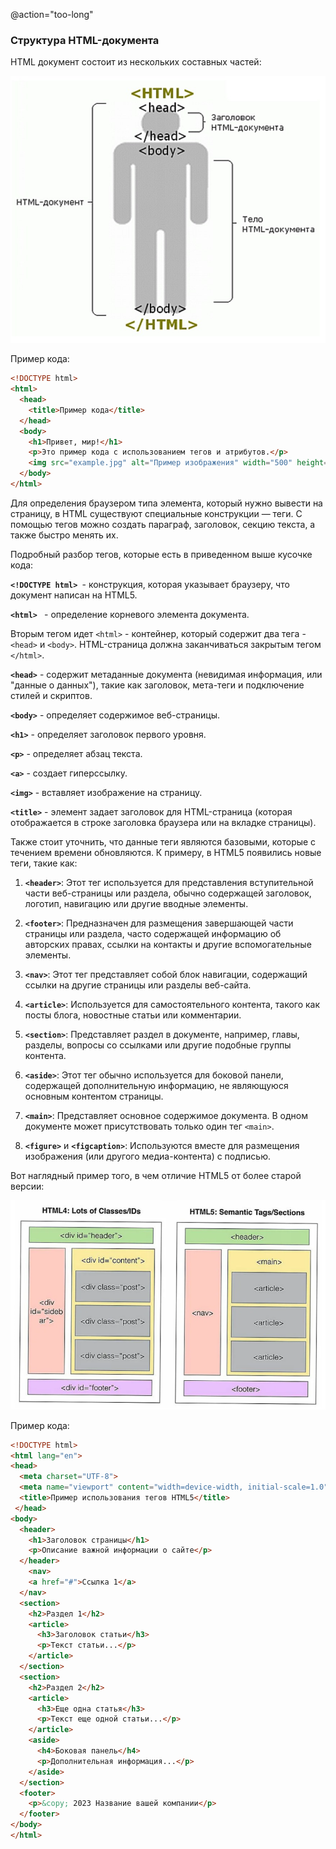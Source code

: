 @action="too-long"

### Структура HTML-документа

HTML документ состоит из нескольких составных частей:

![Структура html документа](/course/module%201/lesson%202/media/html-struktura-2.jpg)

Пример кода:
```html
<!DOCTYPE html>
<html>
  <head>
    <title>Пример кода</title>
  </head>
  <body>
    <h1>Привет, мир!</h1>
    <p>Это пример кода с использованием тегов и атрибутов.</p>
    <img src="example.jpg" alt="Пример изображения" width="500" height="300">
  </body>
</html>
```

Для определения браузером типа элемента, который нужно вывести на страницу, в HTML существуют специальные конструкции — теги. С помощью тегов можно создать параграф, заголовок, секцию текста, а также быстро менять их.

Подробный разбор тегов, которые есть в приведенном выше кусочке кода:

**`<!DOCTYPE html> `**- конструкция, которая указывает браузеру, что документ написан на HTML5.

**`<html> `** - определение корневого элемента документа.

Вторым тегом идет `<html>` - контейнер, который содержит два тега - `<head>` и `<body>`. HTML-страница должна заканчиваться закрытым тегом `</html>`.

**`<head>`** - содержит метаданные документа (невидимая информация, или "данные о данных"), такие как заголовок, мета-теги и подключение стилей и скриптов.

**`<body>`** - определяет содержимое веб-страницы.

**`<h1>`** - определяет заголовок первого уровня.

**`<p>`** - определяет абзац текста.

**`<a>`** - создает гиперссылку.

**`<img>`** - вставляет изображение на страницу. 

**`<title>`** - элемент задает заголовок для HTML-страница (которая отображается в строке заголовка браузера или на вкладке страницы).

Также стоит уточнить, что данные теги являются базовыми, которые с течением времени обновляются. К примеру, в HTML5 появились новые теги, такие как:

1. **`<header>`**: Этот тег используется для представления вступительной части веб-страницы или раздела, обычно содержащей заголовок, логотип, навигацию или другие вводные элементы.

2. **`<footer>`**: Предназначен для размещения завершающей части страницы или раздела, часто содержащей информацию об авторских правах, ссылки на контакты и другие вспомогательные элементы.

3. **`<nav>`**: Этот тег представляет собой блок навигации, содержащий ссылки на другие страницы или разделы веб-сайта.

4. **`<article>`**: Используется для самостоятельного контента, такого как посты блога, новостные статьи или комментарии.

5. **`<section>`**: Представляет раздел в документе, например, главы, разделы, вопросы со ссылками или другие подобные группы контента.

6. **`<aside>`**: Этот тег обычно используется для боковой панели, содержащей дополнительную информацию, не являющуюся основным контентом страницы.

7. **`<main>`**: Представляет основное содержимое документа. В одном документе может присутствовать только один тег `<main>`.

8. **`<figure>`** и **`<figcaption>`**: Используются вместе для размещения изображения (или другого медиа-контента) с подписью.

Вот наглядный пример того, в чем отличие HTML5 от более старой версии:

![Отличия](/course/module%201/lesson%202/media/html5_or_html4.png)

Пример кода:
```html
<!DOCTYPE html>
<html lang="en">
<head>
  <meta charset="UTF-8">
  <meta name="viewport" content="width=device-width, initial-scale=1.0">
  <title>Пример использования тегов HTML5</title>
 </head>
<body>
  <header>
    <h1>Заголовок страницы</h1>
    <p>Описание важной информации о сайте</p>
  </header>
    <nav>
    <a href="#">Ссылка 1</a>
  </nav>
  <section>
    <h2>Раздел 1</h2>
    <article>
      <h3>Заголовок статьи</h3>
      <p>Текст статьи...</p>
    </article>
  </section>
  <section>
    <h2>Раздел 2</h2>
    <article>
      <h3>Еще одна статья</h3>
      <p>Текст еще одной статьи...</p>
    </article>
    <aside>
      <h4>Боковая панель</h4>
      <p>Дополнительная информация...</p>
    </aside>
  </section>
  <footer>
    <p>&copy; 2023 Название вашей компании</p>
  </footer>
</body>
</html>
```
